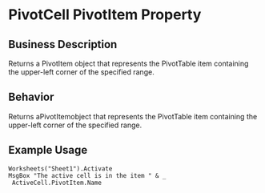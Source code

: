 # PivotCell PivotItem Property

## Business Description
Returns a PivotItem object that represents the PivotTable item containing the upper-left corner of the specified range.

## Behavior
Returns aPivotItemobject that represents the PivotTable item containing the upper-left corner of the specified range.

## Example Usage
```vba
Worksheets("Sheet1").Activate 
MsgBox "The active cell is in the item " & _ 
 ActiveCell.PivotItem.Name
```